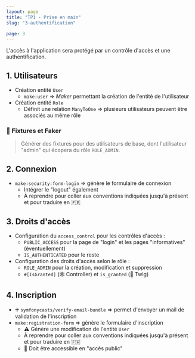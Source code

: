 ```yaml
---
layout: page
title: "TP1 - Prise en main"
slug: "3-authentification"

page: 3
---
```


L'accès à l'application sera protégé par un contrôle d'accès et une authentification.

## 1. Utilisateurs

- Création entité `User`
  - `make:user` => _Maker_ permettant la création de l'entité de l'utilisateur
- Création entité `Role`
  - Définit une relation `ManyToOne` => plusieurs utilisateurs peuvent être associés au même rôle

### 🤡 Fixtures et Faker

> Générer des fixtures pour des utilisateurs de base, dont l'utilisateur "admin" qui écopera du rôle `ROLE_ADMIN`.

## 2. Connexion

- `make:security:form-login` => génère le formulaire de connexion
  - Intégrer le "logout" également 
  - À reprendre pour coller aux conventions indiquées jusqu'à présent et pour traduire en 🇫🇷

## 3. Droits d'accès

- Configuration du `access_control` pour les contrôles d'accès :
  - `PUBLIC_ACCESS` pour la page de "login" et les pages "informatives" (éventuellement)
  - `IS_AUTHENTICATED` pour le reste
- Configuration des droits d'accès selon le rôle :
  - `ROLE_ADMIN` pour la création, modification et suppression
  - `#[IsGranted]` (🕸️ Controller) et `is_granted` (🌿 Twig)

## 4. Inscription

- ➕ `symfonycasts/verify-email-bundle` => permet d'envoyer un mail de validation de l'inscription
- `make:registration-form` => génère le formulaire d'inscription
  - ⚠️ Génère une modification de l'entité `User`
  - À reprendre pour coller aux conventions indiquées jusqu'à présent et pour traduire en 🇫🇷
  - 🛂 Doit être accessible en "accès public"
